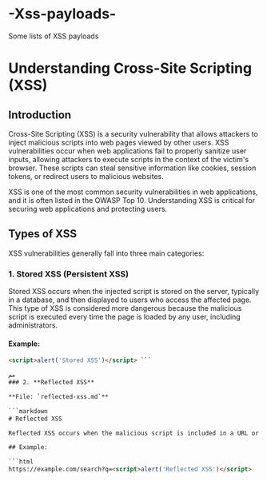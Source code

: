 # -Xss-payloads-
Some  lists of XSS payloads
# Understanding Cross-Site Scripting (XSS)

## Introduction

Cross-Site Scripting (XSS) is a security vulnerability that allows attackers to inject malicious scripts into web pages viewed by other users. XSS vulnerabilities occur when web applications fail to properly sanitize user inputs, allowing attackers to execute scripts in the context of the victim's browser. These scripts can steal sensitive information like cookies, session tokens, or redirect users to malicious websites.

XSS is one of the most common security vulnerabilities in web applications, and it is often listed in the OWASP Top 10. Understanding XSS is critical for securing web applications and protecting users.

## Types of XSS

XSS vulnerabilities generally fall into three main categories:

### 1. **Stored XSS (Persistent XSS)**

Stored XSS occurs when the injected script is stored on the server, typically in a database, and then displayed to users who access the affected page. This type of XSS is considered more dangerous because the malicious script is executed every time the page is loaded by any user, including administrators.

#### Example:

```html
<script>alert('Stored XSS')</script> ```

مم
### 2. **Reflected XSS**

**File: `reflected-xss.md`**

```markdown
# Reflected XSS

Reflected XSS occurs when the malicious script is included in a URL or form input and reflected back to the user by the server. It is executed immediately when the user interacts with the crafted link. Unlike stored XSS, the payload is not stored on the server.

## Example:

```html
https://example.com/search?q=<script>alert('Reflected XSS')</script>




